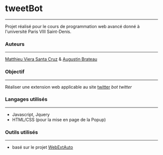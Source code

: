 # tweetBot
----------------
Projet réalisé pour le cours de programmation web avancé donné à l'université Paris VIII Saint-Denis.

### Auteurs ###
------------------
[Matthieu Viera Santa Cruz](https://github.com/Ziirofan) &
[Augustin Brateau](https://github.com/Bratal)

### Objectif
-------------------
Réaliser une extension web applicable au site [twitter](https://twitter.com/) _bot twitter_

### Langages utilisés
--------------
* Javascript, Jquery
* HTML/CSS (pour la mise en page de la Popup)

### Outils utilisés
--------------

* basé sur le projet [WebExtAuto](https://github.com/nicopowa/WebExtAuto)
